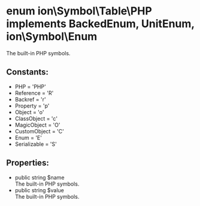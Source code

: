 # enum ion\Symbol\Table\PHP implements BackedEnum, UnitEnum, ion\Symbol\Enum

The built-in PHP symbols.






## Constants:

 * <span class="constant">PHP</span> = <span>'PHP'</span>
 * <span class="constant">Reference</span> = <span>'R'</span>
 * <span class="constant">Backref</span> = <span>'r'</span>
 * <span class="constant">Property</span> = <span>'p'</span>
 * <span class="constant">Object</span> = <span>'o'</span>
 * <span class="constant">ClassObject</span> = <span>'c'</span>
 * <span class="constant">MagicObject</span> = <span>'O'</span>
 * <span class="constant">CustomObject</span> = <span>'C'</span>
 * <span class="constant">Enum</span> = <span>'E'</span>
 * <span class="constant">Serializable</span> = <span>'S'</span>


## Properties:

 * public string $name  
  The built-in PHP symbols.
 * public string $value  
  The built-in PHP symbols.

